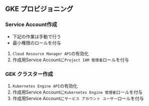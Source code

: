 ## GKE プロビジョニング

### Service Account作成

- 下記の作業は手動で行う
- 最小権限のロールを付与

1. `Cloud Resource Manager API`の有効化
2. 作成用Service Accountに`Project IAM 管理者`ロールを付与

### GEK クラスター作成

1. `Kubernetes Engine API`の有効化
2. 作成用Service Accountに`Kubernetes Engine 管理者`ロールを付与
3. 作成用Service Accountに`サービス アカウント ユーザー`ロールを付与
